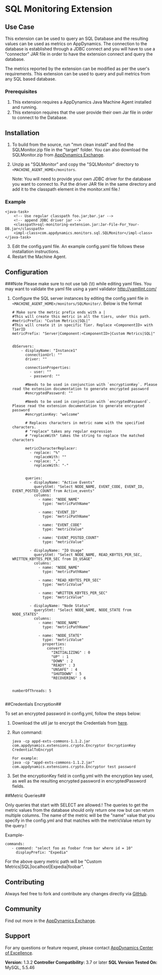 SQL Monitoring Extension
====================================

## Use Case ##
This extension can be used to query an SQL Database and the resulting values can be used as metrics on AppDynamics.
The connection to the database is established through a JDBC connect and you will have to use a "connector" JAR file in order to have the extension connect and query the database.

The metrics reported by the extension can be modified as per the user's requirements. This extension can be used to query and pull metrics from any SQL based database.

### Prerequisites ###
1. This extension requires a AppDynamics Java Machine Agent installed and running.
2. This extension requires that the user provide their own Jar file in order to connect to the Database. 

## Installation ##

1. To build from the source, run "mvn clean install" and find the SQLMonitor.zip file in the "target" folder.
   You can also download the SQLMonitor.zip from [AppDynamics Exchange][].
2. Unzip as "SQLMonitor" and copy the "SQLMonitor" directory to `<MACHINE_AGENT_HOME>/monitors`.

    Note: You will need to provide your own JDBC driver for the database you want to connect to. Put the driver JAR file in the same directory and add it to the classpath element in the
monitor.xml file.!

### Example ###
```
<java-task>
    <!-- Use regular classpath foo.jar;bar.jar -->
    <!-- append JDBC driver jar -->
    <classpath>sql-monitoring-extension.jar:Jar-File-For_Your-DB.jar</classpath>
    <impl-class>com.appdynamics.monitors.sql.SQLMonitor</impl-class>
</java-task>
```
3. Edit the config.yaml file. An example config.yaml file follows these installation instructions.
4. Restart the Machine Agent.


## Configuration ##


###Note
Please make sure to not use tab (\t) while editing yaml files. You may want to validate the yaml file using a yaml validator http://yamllint.com/

1. Configure the SQL server instances by editing the config.yaml file in `<MACHINE_AGENT_HOME>/monitors/SQLMonitor/`. Below is the format

   ```
   # Make sure the metric prefix ends with a |
   #This will create this metric in all the tiers, under this path.
   #metricPrefix: "Custom Metrics|SQL|"
   #This will create it in specific Tier. Replace <ComponentID> with TierID
   metricPrefix: "Server|Component:<ComponentID>|Custom Metrics|SQL|"
   
   
   dbServers:
       - displayName: "Instance1"
         connectionUrl: ""
         driver: ""
   
         connectionProperties:
           - user: ""
           - password: ""
   
         #Needs to be used in conjunction with `encryptionKey`. Please read the extension documentation to generate encrypted password
         #encryptedPassword: ""
   
         #Needs to be used in conjunction with `encryptedPassword`. Please read the extension documentation to generate encrypted password
         #encryptionKey: "welcome"
   
         # Replaces characters in metric name with the specified characters.
         # "replace" takes any regular expression
         # "replaceWith" takes the string to replace the matched characters
   
         metricCharacterReplacer:
           - replace: "%"
             replaceWith: ""
           - replace: ","
             replaceWith: "-"
   
   
         queries:
           - displayName: "Active Events"
             queryStmt: "Select NODE_NAME, EVENT_CODE, EVENT_ID, EVENT_POSTED_COUNT from Active_events"
             columns:
               - name: "NODE_NAME"
                 type: "metricPathName"
   
               - name: "EVENT_ID"
                 type: "metricPathName"
   
               - name: "EVENT_CODE"
                 type: "metricValue"
   
               - name: "EVENT_POSTED_COUNT"
                 type: "metricValue"
   
           - displayName: "IO Usage"
             queryStmt: "Select NODE_NAME, READ_KBYTES_PER_SEC, WRITTEN_KBYTES_PER_SEC from IO_USAGE"
             columns:
               - name: "NODE_NAME"
                 type: "metricPathName"
   
               - name: "READ_KBYTES_PER_SEC"
                 type: "metricValue"
   
               - name: "WRITTEN_KBYTES_PER_SEC"
                 type: "metricValue"
   
           - displayName: "Node Status"
             queryStmt: "Select NODE_NAME, NODE_STATE from NODE_STATES"
             columns:
               - name: "NODE_NAME"
                 type: "metricPathName"
   
               - name: "NODE_STATE"
                 type: "metricValue"
                 properties:
                   convert:
                     "INITIALIZING" : 0
                     "UP" : 1
                     "DOWN" : 2
                     "READY" : 3
                     "UNSAFE" : 4
                     "SHUTDOWN" : 5
                     "RECOVERING" : 6
   
   
   numberOfThreads: 5
   

   ```

##Credentials Encryption##

To set an encrypted password in config.yml, follow the steps below:

1. Download the util jar to encrypt the Credentials from [here](https://github.com/Appdynamics/maven-repo/blob/master/releases/com/appdynamics/appd-exts-commons/1.1.2/appd-exts-commons-1.1.2.jar).
2. Run command:

   	```
   	java -cp appd-exts-commons-1.1.2.jar com.appdynamics.extensions.crypto.Encryptor EncryptionKey CredentialToEncrypt

   	For example:
   	java -cp "appd-exts-commons-1.1.2.jar" com.appdynamics.extensions.crypto.Encryptor test password

     ```

3. Set the encryptionKey field in config.yml with the encryption key used, as well as the resulting encrypted password in encryptedPassword fields.


##Metric Queries##

Only queries that start with SELECT are allowed.!
The queries to get the metric values from the database should only return one row but can return multiple columns. The name of the metric will be
the "name" value that you specify in the config.yml and that matches with the metricValue return by the query.!

Example-

```
commands:
   - command: "select foo as foobar from bar where id = 10"
     displayPrefix: "Expedia"
```
For the above query metric path will be "Custom Metrics|SQL|localhost|Expedia|foobar".



## Contributing ##

Always feel free to fork and contribute any changes directly via [GitHub][].

## Community ##

Find out more in the [AppDynamics Exchange][].

## Support ##

For any questions or feature request, please contact [AppDynamics Center of Excellence][].

**Version:** 1.3.2
**Controller Compatibility:** 3.7 or later
**SQL Version Tested On:** MySQL, 5.5.46

[GitHub]: https://github.com/Appdynamics/SQLMonitor
[AppDynamics Exchange]: https://www.appdynamics.com/community/exchange/extension/sqlmonitor/
[AppDynamics Center of Excellence]: mailto:help@appdynamics.com

